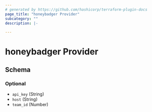 ```yaml
---
# generated by https://github.com/hashicorp/terraform-plugin-docs
page_title: "honeybadger Provider"
subcategory: ""
description: |-
  
---
```


# honeybadger Provider





<!-- schema generated by tfplugindocs -->
## Schema

### Optional

- `api_key` (String)
- `host` (String)
- `team_id` (Number)
